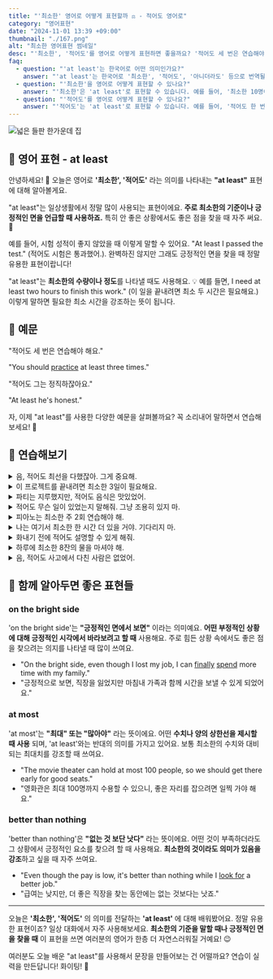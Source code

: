 ```yaml
---
title: "'최소한' 영어로 어떻게 표현할까 ⚖️ - 적어도 영어로"
category: "영어표현"
date: "2024-11-01 13:39 +09:00"
thumbnail: "./167.png"
alt: "최소한 영어표현 썸네일"
desc: "'최소한', '적어도'를 영어로 어떻게 표현하면 좋을까요? '적어도 세 번은 연습해야 해요.', '최소한 그는 정직해요.' 등을 영어로 표현하는 법을 배워봅시다. 다양한 예문을 통해서 연습하고 본인의 표현으로 만들어 보세요."
faq:
  - question: "'at least'는 한국어로 어떤 의미인가요?"
    answer: "'at least'는 한국어로 '최소한', '적어도', '아니더라도' 등으로 번역될 수 있습니다. 어떤 상황에서 최소한의 기준이나 조건을 강조할 때 사용됩니다."
  - question: "'최소한'을 영어로 어떻게 표현할 수 있나요?"
    answer: "'최소한'은 'at least'로 표현할 수 있습니다. 예를 들어, '최소한 10명이 참석해야 해'는 'We need at least 10 people to attend'로 말할 수 있습니다."
  - question: "'적어도'를 영어로 어떻게 표현할 수 있나요?"
    answer: "'적어도'는 'at least'로 표현할 수 있습니다. 예를 들어, '적어도 한 번은 가봐야 해'는 'You should go at least once'로 말할 수 있습니다."
---
```


![넓은 들판 한가운데 집](./167-1.jpg)

## 🌟 영어 표현 - at least

안녕하세요! 👋 오늘은 영어로 **'최소한', '적어도'** 라는 의미를 나타내는 **"at least"** 표현에 대해 알아볼게요.

"at least"는 일상생활에서 정말 많이 사용되는 표현이에요. **주로 최소한의 기준이나 긍정적인 면을 언급할 때 사용하죠.** 특히 안 좋은 상황에서도 좋은 점을 찾을 때 자주 써요. 🌟

예를 들어, 시험 성적이 좋지 않았을 때 이렇게 말할 수 있어요. "At least I passed the test." (적어도 시험은 통과했어.). 완벽하진 않지만 그래도 긍정적인 면을 찾을 때 정말 유용한 표현이랍니다!

"at least"는 **최소한의 수량이나 정도**를 나타낼 때도 사용해요. 💡 예를 들면, I need at least two hours to finish this work." (이 일을 끝내려면 최소 두 시간은 필요해요.) 이렇게 말하면 필요한 최소 시간을 강조하는 뜻이 됩니다.

## 📖 예문

"적어도 세 번은 연습해야 해요."

"You should [practice](/blog/in-english/247.practice/) at least three times."

"적어도 그는 정직하잖아요."

"At least he's honest."

자, 이제 "at least"를 사용한 다양한 예문을 살펴볼까요? 꼭 소리내어 말하면서 연습해보세요! 🚀

## 💬 연습해보기

<details>
<summary>음, 적어도 최선을 다했잖아. 그게 중요해.</summary>
<span>Well, at least <a href="/blog/최대한-노력해-볼게-영어표현/">you tried your best</a>. That's what matters.</span>
</details>

<details>
<summary>이 프로젝트를 끝내려면 최소한 3일이 필요해요.</summary>
<span>I need at least three days to finish this project.</span>
</details>

<details>
<summary>파티는 지루했지만, 적어도 음식은 맛있었어.</summary>
<span>The party was <a href="/blog/vocab-1/040.boring/">boring</a>, but at least the food was good.</span>
</details>

<details>
<summary>적어도 무슨 일이 있었는지 말해줘. 그냥 조용히 있지 마.</summary>
<span>At least tell me what happened. Don't just stay quiet.</span>
</details>

<details>
<summary>피아노는 최소한 주 2회 연습해야 해.</summary>
<span>You should <a href="/blog/in-english/247.practice/">practice</a> piano at least twice a week.</span>
</details>

<details>
<summary>나는 여기서 최소한 한 시간 더 있을 거야. 기다리지 마.</summary>
<span>I'll stay here for at least another hour. Don't wait up.</span>
</details>

<details>
<summary>화내기 전에 적어도 설명할 수 있게 해줘.</summary>
<span>At least let me explain before you get mad.</span>
</details>

<details>
<summary>하루에 최소한 8잔의 물을 마셔야 해.</summary>
<span>You should drink at least eight glasses of water daily.</span>
</details>

<details>
<summary>음, 적어도 사고에서 다친 사람은 없었어.</summary>
<span>Well, at least nobody got hurt in the accident.</span>
</details>

## 🤝 함께 알아두면 좋은 표현들

### on the bright side

'on the bright side'는 **"긍정적인 면에서 보면"** 이라는 의미예요. **어떤 부정적인 상황에 대해 긍정적인 시각에서 바라보려고 할 때** 사용해요. 주로 힘든 상황 속에서도 좋은 점을 찾으려는 의지를 나타낼 때 많이 쓰여요.

- "On the bright side, even though I lost my job, I can [finally](/blog/in-english/182.finally/) [spend](/blog/in-english/258.spend/) more time with my family."
- "긍정적으로 보면, 직장을 잃었지만 마침내 가족과 함께 시간을 보낼 수 있게 되었어요."

### at most

'at most'는 **"최대" 또는 "많아야"** 라는 뜻이에요. 어떤 **수치나 양의 상한선을 제시할 때 사용** 되며, 'at least'와는 반대의 의미를 가지고 있어요. 보통 최소한의 수치와 대비되는 최대치를 강조할 때 쓰여요.

- "The movie theater can hold at most 100 people, so we should get there early for good seats."
- "영화관은 최대 100명까지 수용할 수 있으니, 좋은 자리를 잡으려면 일찍 가야 해요."

### better than nothing

'better than nothing'은 **"없는 것 보단 낫다"** 라는 뜻이에요. 어떤 것이 부족하더라도 그 상황에서 긍정적인 요소를 찾으려 할 때 사용해요. **최소한의 것이라도 의미가 있음을 강조**하고 싶을 때 자주 쓰여요.

- "Even though the pay is low, it's better than nothing while I [look for](/blog/in-english/173.look-for/) a better job."
- "급여는 낮지만, 더 좋은 직장을 찾는 동안에는 없는 것보다는 낫죠."

---

오늘은 **'최소한', '적어도'** 의 의미를 전달하는 **'at least'** 에 대해 배워봤어요. 정말 유용한 표현이죠? 일상 대화에서 자주 사용해보세요. **최소한의 기준을 말할 때나 긍정적인 면을 찾을 때** 이 표현을 쓰면 여러분의 영어가 한층 더 자연스러워질 거예요! 😉

여러분도 오늘 배운 "at least"를 사용해서 문장을 만들어보는 건 어떨까요? 연습이 실력을 만든답니다! 화이팅! 💪
